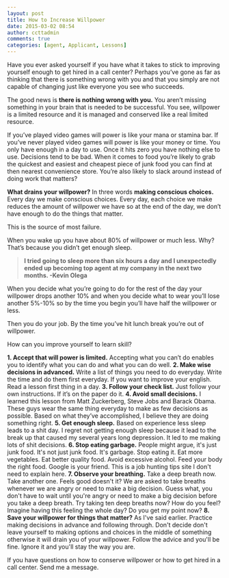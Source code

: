 ```yaml
---
layout: post
title: How to Increase Willpower
date: 2015-03-02 08:54
author: ccttadmin
comments: true
categories: [agent, Applicant, Lessons]
---
```

Have you ever asked yourself if you have what it takes to stick to improving yourself enough to get hired in a call center? Perhaps you’ve gone as far as thinking that there is something wrong with you and that you simply are not capable of changing just like everyone you see who succeeds.

The good news is <strong>there is nothing wrong with you.</strong> You aren’t missing something in your brain that is needed to be successful. You see, willpower is a limited resource and it is managed and conserved like a real limited resource.

If you’ve played video games will power is like your mana or stamina bar. If you’ve never played video games will power is like your money or time. You only have enough in a day to use. Once it hits zero you have nothing else to use. Decisions tend to be bad. When it comes to food you’re likely to grab the quickest and easiest and cheapest piece of junk food you can find at then nearest convenience store. You’re also likely to slack around instead of doing work that matters?

<strong>What drains your willpower?</strong>
In three words <strong>making conscious choices.</strong> Every day we make conscious choices. Every day, each choice we make reduces the amount of willpower we have so at the end of the day, we don’t have enough to do the things that matter.

This is the source of most failure.

When you wake up you have about 80% of willpower or much less. Why? That’s because you didn’t get enough sleep.

<blockquote>
  <strong>I tried going to sleep more than six hours a day and I unexpectedly ended up becoming top agent at my company in the next two months.
  -Kevin Olega</strong>
</blockquote>

When you decide what you’re going to do for the rest of the day your willpower drops another 10% and when you decide what to wear you’ll lose another 5%-10% so by the time you begin you’ll have half the willpower or less.

Then you do your job. By the time you’ve hit lunch break you’re out of willpower.

How can you improve yourself to learn skill?

<strong>1. Accept that will power is limited.</strong> Accepting what you can’t do enables you to identify what you can do and what you can do well.
<strong>2. Make wise decisions in advanced.</strong> Write a list of things you need to do everyday. Write the time and do them first everyday. If you want to improve your english. Read a lesson first thing in a day.
<strong>3. Follow your check list.</strong> Just follow your own instructions. If it’s on the paper do it.
<strong>4. Avoid small decisions.</strong> I learned this lesson from Matt Zuckerberg, Steve Jobs and Barack Obama. These guys wear the same thing everyday to make as few decisions as possible. Based on what they’ve accomplished, I believe they are doing something right.
<strong>5. Get enough sleep.</strong> Based on experience less sleep leads to a shit day. I regret not getting enough sleep because it lead to the break up that caused my several years long depression. It led to me making lots of shit decisions.
<strong>6. Stop eating garbage.</strong> People might argue, it's just junk food. It's not just junk food. It's garbage. Stop eating it. Eat more vegetables. Eat better quality food. Avoid excessive alcohol. Feed your body the right food. Google is your friend. This is a job hunting tips site I don't need to explain here.
<strong>7. Observe your breathing.</strong> Take a deep breath now. Take another one. Feels good doesn't it? We are asked to take breaths whenever we are angry or need to make a big decision. Guess what, you don't have to wait until you're angry or need to make a big decision before you take a deep breath. Try taking ten deep breaths now? How do you feel? Imagine having this feeling the whole day? Do you get my point now?
<strong>8. Save your willpower for things that matter?</strong> As I've said earlier. Practice making decisions in advance and following through. Don't decide don't leave yourself to making options and choices in the middle of something otherwise it will drain you of your willpower. Follow the advice and you'll be fine. Ignore it and you'll stay the way you are.

If you have questions on how to conserve willpower or how to get hired in a call center. Send me a message.
